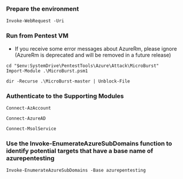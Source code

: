 
### Prepare the environment
```
Invoke-WebRequest -Uri
```

### Run from Pentest VM
* If you receive some error messages about AzureRm, please ignore (AzureRm is deprecated and will be removed in a future release)
```
cd "$env:SystemDrive\PentestTools\Azure\Attack\MicroBurst"
Import-Module .\MicroBurst.psm1

dir -Recurse .\MicroBurst-master | Unblock-File
```

### Authenticate to the Supporting Modules
```
Connect-AzAccount

Connect-AzureAD

Connect-MsolService
```

### Use the Invoke-EnumerateAzureSubDomains function to identify potential targets that have a base name of azurepentesting
```
Invoke-EnumerateAzureSubDomains -Base azurepentesting
```
















